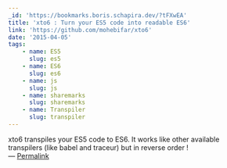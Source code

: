 ```yaml
---
_id: 'https://bookmarks.boris.schapira.dev/?tFXwEA'
title: 'xto6 : Turn your ES5 code into readable ES6'
link: 'https://github.com/mohebifar/xto6'
date: '2015-04-05'
tags:
    - name: ES5
      slug: es5
    - name: ES6
      slug: es6
    - name: js
      slug: js
    - name: sharemarks
      slug: sharemarks
    - name: Transpiler
      slug: transpiler
---
```


xto6 transpiles your ES5 code to ES6. It works like other available transpilers
(like babel and traceur) but in reverse order ! <br>&#8212;
<a href="https://bookmarks.boris.schapira.dev/?tFXwEA" title="Permalink">Permalink</a>
